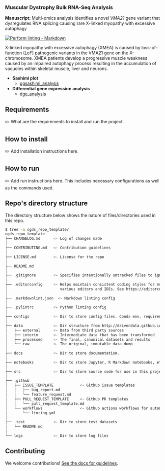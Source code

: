 ### Muscular Dystrophy Bulk RNA-Seq Analysis
**Manuscript:** Multi-omics analysis identifies a novel *VMA21* gene variant that dysregulates RNA splicing causing rare X-linked myopathy with excessive autophagy

<!-- markdown-link-check-disable -->
[![Perform linting -
Markdown](https://github.com/uab-cgds-worthey/cgds_repo_template/actions/workflows/linting.yml/badge.svg)](https://github.com/uab-cgds-worthey/cgds_repo_template/actions/workflows/linting.yml)
<!-- markdown-link-check-enable -->

X-linked myopathy with excessive autophagy (XMEA) is caused by loss-of-function (LoF) pathogenic variants in the VMA21
gene on the X-chromosome. XMEA patients develop a progressive muscle weakness caused by an impaired autophagy process
resulting in the accumulation of vacuoles within skeletal muscle, liver and neurons.

* **Sashimi plot**
  * [ggsashimi_analysis](./src/ggsashimi_analysis)
* **Differential gene expression analysis**
  * [dge_analysis](notebooks/dge)

## Requirements

:pencil2: What are the requirements to install and run the project.

## How to install

:pencil2: Add installation instructions here.

## How to run

:pencil2: Add run instructions here. This includes necessary configurations as well as the commands used.

## Repo's directory structure

The directory structure below shows the nature of files/directories used in this repo.

```sh
$ tree -a cgds_repo_template/
cgds_repo_template
├── CHANGELOG.md      <- Log of changes made
│
├── CONTRIBUTING.md   <- Contribution guidelines
│
├── LICENSE.md        <- License for the repo
│
├── README.md
│
├── .gitignore        <- Specifies intentionally untracked files to ignore by git
│
├── .editorconfig     <- Helps maintain consistent coding styles for multiple users working on the same project across
│                        various editors and IDEs. See https://editorconfig.org/ for more info
│
├── .markdownlint.json  <- Markdown linting config
│
├── .pylintrc         <- Python linting config
│
├── configs           <- Dir to store config files. Conda env, requirements.txt, etc.
│
├── data              <- Dir structure from http://drivendata.github.io/cookiecutter-data-science. Please give it a read.
│   ├── external      <- Data from third party sources
│   ├── interim       <- Intermediate data that has been transformed
│   ├── processed     <- The final, canonical datasets and results
│   └── raw           <- The original, immutable data dump
│
├── docs              <- Dir to store documentation.
│
├── notebooks         <- Dir to store Jupyter, R Markdown notebooks, etc.
│
├── src               <- Dir to store source code for use in this project
│
├── .github
│   ├── ISSUE_TEMPLATE            <- Github issue templates
│   │   ├── bug_report.md
│   │   └── feature_request.md
│   ├── PULL_REQUEST_TEMPLATE     <- Github PR templates
│   │   └── pull_request_template.md
│   └── workflows                 <- Github actions workflows for automated processes (eg. linting, etc)
│       └── linting.yml
│
├── .test             <- Dir to store test datasets
│   └── README.md
│
└── logs              <- Dir to store log files

```

## Contributing

We welcome contributions! [See the docs for guidelines](./CONTRIBUTING.md).
